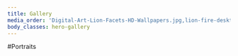 ```yaml
---
title: Gallery
media_order: 'Digital-Art-Lion-Facets-HD-Wallpapers.jpg,lion-fire-desktop-background.jpg'
body_classes: hero-gallery
---
```


#Portraits